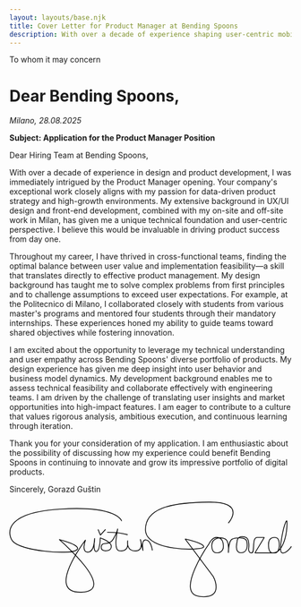 ```yaml
---
layout: layouts/base.njk
title: Cover Letter for Product Manager at Bending Spoons
description: With over a decade of experience shaping user-centric mobile applications from concept to launch, I was immediately drawn to the UX/UI Designer opening.
---
```


<p class="title">To whom it may concern</p>

# Dear Bending Spoons,

*Milano, 28.08.2025*

**Subject: Application for the Product Manager Position**

Dear Hiring Team at Bending Spoons,

With over a decade of experience in design and product development, I was immediately intrigued by the Product Manager opening. Your company's exceptional work closely aligns with my passion for data-driven product strategy and high-growth environments. My extensive background in UX/UI design and front-end development, combined with my on-site and off-site work in Milan, has given me a unique technical foundation and user-centric perspective. I believe this would be invaluable in driving product success from day one.

Throughout my career, I have thrived in cross-functional teams, finding the optimal balance between user value and implementation feasibility—a skill that translates directly to effective product management. My design background has taught me to solve complex problems from first principles and to challenge assumptions to exceed user expectations. For example, at the Politecnico di Milano, I collaborated closely with students from various master's programs and mentored four students through their mandatory internships. These experiences honed my ability to guide teams toward shared objectives while fostering innovation.

I am excited about the opportunity to leverage my technical understanding and user empathy across Bending Spoons' diverse portfolio of products. My design experience has given me deep insight into user behavior and business model dynamics. My development background enables me to assess technical feasibility and collaborate effectively with engineering teams. I am driven by the challenge of translating user insights and market opportunities into high-impact features. I am eager to contribute to a culture that values rigorous analysis, ambitious execution, and continuous learning through iteration.

Thank you for your consideration of my application. I am enthusiastic about the possibility of discussing how my experience could benefit Bending Spoons in continuing to innovate and grow its impressive portfolio of digital products.

Sincerely,
Gorazd Guštin

<svg xmlns="http://www.w3.org/2000/svg" id="signature" class="signature" viewBox="0 0 362.9 122.8"><defs><style>.cls-1{fill:none;stroke:#000;stroke-miterlimit:1}</style></defs><path d="M144.34,24.88s-5.07-20.06-79.82-15.25C-10.23,14.44-1.69,43.57,4.19,50.78c10.47,12.85,71.81,17.62,81.69,11.75s-21.89-13.88-21.89-13.88c0,0,76.62,65.94,28.83,67.81-47.79,1.87,5.07-67.27,5.07-67.27,0,0-5.87,15.75,2.94,15.75s8.81-17.89,8.81-17.89c0,0-2.67,17.62,2.14,17.09s5.07-17.62,5.07-17.62c0,0,13.88,4.81,14.15,10.68s-6.14,5.88-6.14,5.88c0,0-7.8,1.02-6.67-5.61s10.41-.53,15.22-9.08c5.44-9.67,5.87-13.61,5.87-13.61,0,0-6.08,26.88,1.6,28.3,7.21,1.33,11.48-2.15,11.21-8.68s.01-3.33.01-3.33c0,0-1.88,12.55,9.86,12.28,11.75-.27,6.41-14.95,6.41-14.95l3.47,14.68s-2.94-14.42,3.74-13.88c6.67.53,8.28,13.51,8.28,13.51" class="cls-1"/><path d="M125.7 39.3s15 0 26.4 3.2M281.5 27.6S306.4 0 255.9.5s-81.7 8.8-80.9 36.3 72.8 26.4 74.8 21.6-23.8-10.4-23.8-10.4l36 48.1s16 29.4-17.2 25.9 12.2-68.3 12.2-68.3c0 0 3.7-7.8 9.4-7.8s8.5 4.4 8.8 10.8c.3 6.4-3.7 9.1-8.8 9.1s-6.4-5.6-6.1-10.1c.5-9.7 12.3-10.8 17.6-7.5s3.7 17.6 3.7 17.6c0 0 .1-14.4 4.3-17.3 3.2-2.3 17.6-3.7 19.2 2.1 1.6 5.9 1.1 15.2-7.5 15.2s-4.8-14.1-4.8-14.1c0 0-.5-9.7 11.5-5.7 4.8 2.3 3.5 13.5 3.5 13.5 0 0-1.1 6.4 3.7 6.4s-.3-19.9 7.2-19.9h9.1l-12 19.9h25.6s5.3.3 5.6-9.1c.3-9.3-2.4-10.8-6.1-10.8-6.9 0-7.7 5.5-7.7 9.2s.5 10.7 5.6 10.7c12 0 18.4-20.3 18.2-40-.5-5.3-4.4 8.8-4.4 8.8 0 0-7.3 30.2-1.7 31.3s11.8-8.5 11.8-8.5M114 35.6 117 43 123.6 35.6" class="cls-1"/></svg>